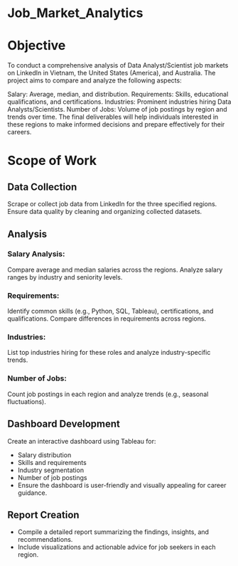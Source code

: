# Job_Market_Analytics

# Objective
To conduct a comprehensive analysis of Data Analyst/Scientist job markets on LinkedIn in Vietnam, the United States (America), and Australia. The project aims to compare and analyze the following aspects:

Salary: Average, median, and distribution.
Requirements: Skills, educational qualifications, and certifications.
Industries: Prominent industries hiring Data Analysts/Scientists.
Number of Jobs: Volume of job postings by region and trends over time.
The final deliverables will help individuals interested in these regions to make informed decisions and prepare effectively for their careers.

# Scope of Work

## Data Collection

Scrape or collect job data from LinkedIn for the three specified regions.
Ensure data quality by cleaning and organizing collected datasets.

## Analysis

### Salary Analysis:
Compare average and median salaries across the regions.
Analyze salary ranges by industry and seniority levels.

### Requirements:
Identify common skills (e.g., Python, SQL, Tableau), certifications, and qualifications.
Compare differences in requirements across regions.

### Industries:
List top industries hiring for these roles and analyze industry-specific trends.

### Number of Jobs:
Count job postings in each region and analyze trends (e.g., seasonal fluctuations).

## Dashboard Development

Create an interactive dashboard using Tableau for:
- Salary distribution
- Skills and requirements
- Industry segmentation
- Number of job postings
- Ensure the dashboard is user-friendly and visually appealing for career guidance.

## Report Creation

- Compile a detailed report summarizing the findings, insights, and recommendations.
- Include visualizations and actionable advice for job seekers in each region.

